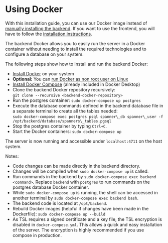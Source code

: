 # Using Docker

With this installation guide, you can use our Docker image instead of [manually installing the backend](./git.md#install-backend). If you want to use the frontend, you will have to follow the [installation instructions](./git.md#install-frontend).

The backend Docker allows you to easily run the server in a Docker container without needing to install the required technologies and to configure a database on your system.

The following steps show how to install and run the backend Docker:

- [Install Docker](https://docs.docker.com/get-docker/) on your system
- __Optional:__ You can [run Docker as non root user on Linux](https://docs.docker.com/engine/install/linux-postinstall/#manage-docker-as-a-non-root-user)
- [Install Docker Compose](https://docs.docker.com/compose/install/) (already included in Docker Desktop)
- Clone the backend Docker repository recursively:  
`git clone --recursive <backend-docker-repository>`
- Run the postgres container: `sudo docker-compose up postgres`
- Execute the database commands defined in the backend database file in a separate terminal to create all the tables needed:  
`sudo docker-compose exec postgres psql spanner\_db spanner\_user -f /opt/backend/database/spanners\_tables.pgsql`
- Stop the postgres container by typing `Ctrl+C`.
- Start the Docker containers: `sudo docker-compose up`

The server is now running and accessible under `localhost:4711` on the host system.

Notes:

- Code changes can be made directly in the backend directory.
- Changes will be compiled when `sudo docker-compose up` is called.
- Run commands in the backend by `sudo docker-compose exec backend <command>`. Replace `backend` with `postgres` to run commands on the postgres database Docker container.
- While `sudo docker-compose up` is running, the shell can be accessed in another terminal by `sudo docker-compose exec backend bash`.
- The backend code is located at `/opt/backend`.
- Rebuild Docker images (helpful if changes have been made in the Dockerfile): `sudo docker-compose up --build`
-  As TSL requires a signed certificate and a key file, the TSL encryption is disabled in `docker-compose.yml`. This allows a quick and easy installation of the server. The encryption is highly recommended if you use compose in production.